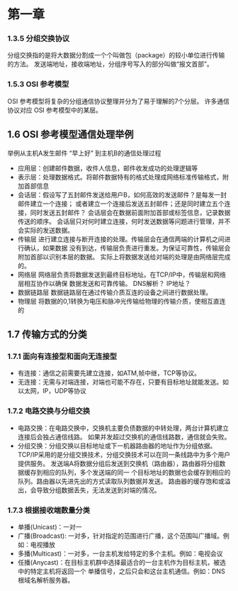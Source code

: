 # 第一章
### 1.3.5 分组交换协议
分组交换指的是将大数据分割成一个个叫做包（package）的较小单位进行传输的方法。
发送端地址，接收端地址，分组序号写入的部分叫做“报文首部”。

### 1.5.3 OSI 参考模型
OSI 参考模型将复杂的分组通信协议整理并分为了易于理解的7个分层。
许多通信协议对应 OSI 参考模型中的某层。

## 1.6 OSI 参考模型通信处理举例
举例从主机A发生邮件 “早上好” 到主机B的通信处理过程

- 应用层：创建邮件数据，收件人信息，邮件收发成功的处理逻辑等
- 表示层：处理数据格式。将邮件数据特有的格式处理成网络标准传输格式，附加首部信息
- 会话层：假设写了五封邮件发送给用户B，如何高效的发送邮件？是每发一封邮件建立一个连接；
或者建立一个连接后发送五封邮件；还是同时建立五个连接，同时发送五封邮件？
会话层会在数据前面附加首部或标签信息，记录数据传送的顺序。
会话层只对何时建立连接，何时发送数据等问题进行管理，并不会实际的发送数据。
- 传输层 进行建立连接与断开连接的处理。传输层会在通信两端的计算机之间进行确认，如果数据
没有到达，传输层负责进行重发。为保证可靠性，传输层会附加首部以识别本层的数据。
实际上将数据发送给对端的处理是由网络层完成的。
- 网络层 网络层负责将数据发送到最终目标地址。在TCP/IP中，传输层和网络层相互协作以确保
数据发送和可靠传输。
DNS解析？ IP地址？
- 数据链路层 数据链路层在通过传输介质互连的设备之间进行数据处理。
- 物理层 将数据的0,1转换为电压和脉冲光传输给物理的传输介质，使相互直连的

## 1.7 传输方式的分类
### 1.7.1 面向有连接型和面向无连接型
- 有连接：通信之前需要先建立连接，如ATM,帧中继，TCP等协议。
- 无连接：无需与对端连接，对端也可能不存在，只要有目标地址就能发送。如以太网，IP，UDP等协议

### 1.7.2 电路交换与分组交换
- 电路交换：在电路交换中，交换机主要负债数据的中转处理，两台计算机建立连接后会独占通信线路。
如果并发超过交换机的通信线路数，通信就会失败。
- 分组交换：分组交换以目标地址或下一机器路由器的地址作为分组依据。
TCP/IP采用的是分组交换技术，分组交换技术可以在同一条线路中为多个用户提供服务。
发送端A将数据分组后发送到交换机（路由器），路由器将分组数据缓存到相应的队列，多个发送端的同一
个目标地址的数据也会缓存到相应的队列。路由器以先进先出的方式读取队列数据并发送。
路由器的缓存饱和或溢出，会导致分组数据丢失，无法发送到对端的情况。

### 1.7.3 根据接收端数量分类
- 单播(Unicast)：一对一
- 广播(Broadcast): 一对多，针对指定的范围进行广播，这个范围叫广播域。例如：电视播放
- 多播(Multicast)：一对多，一台主机发给特定的多个主机。例如：电视会议
- 任播(Anycast)：在目标主机群中选择最适合的一台主机作为目标主机，被选中的特定主机将返回一个
单播信号，之后只会和这台主机通信。例如：DNS根域名解析服务器。